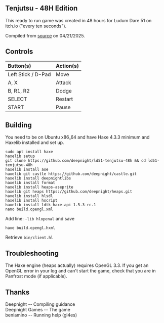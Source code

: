 ## Tenjutsu - 48H Edition
This ready to run game was created in 48 hours for Ludum Dare 51 on itch.io ("every ten seconds").

Compiled from [source](https://github.com/deepnight/ld51-tenjutsu-48h) on 04/21/2025.

## Controls

| Button(s)          | Action(s)  |
|:-------------------|:-----------|
| Left Stick / D-Pad | Move       |
| A, X               | Attack     |
| B, R1, R2          | Dodge      |
| SELECT             | Restart    |
| START              | Pause      |

## Building
You need to be on Ubuntu x86_64 and have Haxe 4.3.3 minimum and Haxelib installed and set up.

```
sudo apt install haxe
haxelib setup
git clone https://github.com/deepnight/ld51-tenjutsu-48h && cd ld51-tenjutsu-48h
haxelib install ase
haxelib git castle https://github.com/deepnight/castle.git
haxelib install deepnightlibs
haxelib install format
haxelib install heaps-aseprite
haxelib git heaps https://github.com/deepnight/heaps.git
haxelib install hlsdl
haxelib install hscript
haxelib install ldtk-haxe-api 1.5.3-rc.1
nano build.opengl.xml
```

Add line: `-lib hlopenal` and save

`haxe build.opengl.hxml`

Retrieve `bin/client.hl`

## Troubleshooting
The Haxe engine (heaps actually) requires OpenGL 3.3. If you get an OpenGL error in your log and can't start the game, check that you are in Panfrost mode (if applicable).

## Thanks
Deepnight -- Compiling guidance  
Deepnight Games -- The game  
beniamino -- Running help (gl4es)